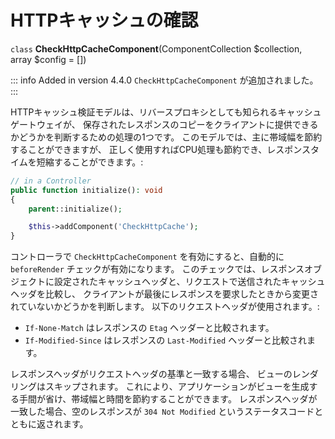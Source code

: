 # HTTPキャッシュの確認

`class` **CheckHttpCacheComponent**(ComponentCollection $collection, array $config = [])

::: info Added in version 4.4.0
`CheckHttpCacheComponent` が追加されました。
:::

HTTPキャッシュ検証モデルは、リバースプロキシとしても知られるキャッシュゲートウェイが、
保存されたレスポンスのコピーをクライアントに提供できるかどうかを判断するための処理の1つです。
このモデルでは、主に帯域幅を節約することができますが、
正しく使用すればCPU処理も節約でき、レスポンスタイムを短縮することができます。:

``` php
// in a Controller
public function initialize(): void
{
    parent::initialize();

    $this->addComponent('CheckHttpCache');
}
```

コントローラで `CheckHttpCacheComponent` を有効にすると、自動的に `beforeRender` チェックが有効になります。
このチェックでは、レスポンスオブジェクトに設定されたキャッシュヘッダと、リクエストで送信されたキャッシュヘッダを比較し、
クライアントが最後にレスポンスを要求したときから変更されていないかどうかを判断します。
以下のリクエストヘッダが使用されます。:

- `If-None-Match` はレスポンスの `Etag` ヘッダーと比較されます。
- `If-Modified-Since` はレスポンスの `Last-Modified` ヘッダーと比較されます。

レスポンスヘッダがリクエストヘッダの基準と一致する場合、 ビューのレンダリングはスキップされます。
これにより、アプリケーションがビューを生成する手間が省け、帯域幅と時間を節約することができます。
レスポンスヘッダが一致した場合、空のレスポンスが `304 Not Modified` というステータスコードとともに返されます。
